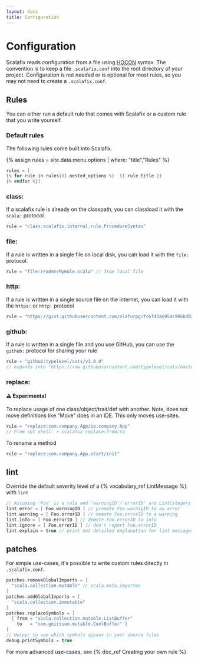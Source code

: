 ```yaml
---
layout: docs
title: Configuration
---
```


# Configuration

Scalafix reads configuration from a file using
[HOCON](https://github.com/typesafehub/config) syntax.
The convention is to keep a file `.scalafix.conf` into the root directory of your project.
Configuration is not needed or is optional for most rules, so you may not need to create a `.scalafix.conf`.

## Rules
You can either run a default rule that comes with Scalafix or a custom rule that you write yourself.

### Default rules
The following rules come built into Scalafix.

{% assign rules = site.data.menu.options | where: "title","Rules" %}
```scala
rules = [
{% for rule in rules[0].nested_options %}  {{ rule.title }}
{% endfor %}]
```

### class:
If a scalafix rule is already on the classpath, you can classload it with the `scala:` protocol.

```scala
rule = "class:scalafix.internal.rule.ProcedureSyntax"
```

### file:
If a rule is written in a single file on local disk, you can load it with the `file:` protocol.

```scala
rule = "file:readme/MyRule.scala" // from local file
```

### http:
If a rule is written in a single source file on the internet, you can load it with the `https:`
or `http:` protocol

```scala
rule = "https://gist.githubusercontent.com/olafurpg/fc6f43a695ac996bd02000f45ed02e63/raw/f5fe47495c9b6e3ce0960b766ffa75be6d6768b2/DummyRule.scala"
```

### github:
If a rule is written in a single file and you use GitHub, you can use the `github:` protocol for
sharing your rule

```scala
rule = "github:typelevel/cats/v1.0.0"
// expands into "https://raw.githubusercontent.com/typelevel/cats/master/scalafix/rules/src/main/scala/fix/Cats_v1_0_0.scala"
```

### replace:

#### ️⚠️ Experimental

To replace usage of one class/object/trait/def with another.
Note, does not move definitions like "Move" does in an IDE. This
only moves use-sites.

```scala
rule = "replace:com.company.App/io.company.App"
// From sbt shell: > scalafix replace:from/to
```

To rename a method

```scala
rule = "replace:com.company.App.start/init"
```

## lint
Override the default severity level of a {% vocabulary_ref LintMessage %} with `lint`

```scala
// Assuming 'Foo' is a rule and 'warningID'/'errorID' are LintCategory IDs.
lint.error = [ Foo.warningID ] // promote Foo.warnigID to an error
lint.warning = [ Foo.errorID ] // demote Foo.errorID to a warning
lint.info = [ Foo.errorID ] // demote Foo.errorID to info
lint.ignore = [ Foo.errorID ] // don't report Foo.errorID
lint.explain = true // print out detailed explanation for lint messages.
```

## patches
For simple use-cases, it's possible to write custom rules directly in `.scalafix.conf`.

```scala
patches.removeGlobalImports = [
  "scala.collection.mutable" // scala.meta.Importee
]
patches.addGlobalImports = [
  "scala.collection.immutable"
]
patches.replaceSymbols = [
  { from = "scala.collection.mutable.ListBuffer"
    to   = "com.geirsson.mutable.CoolBuffer" }
]
// Helper to see which symbols appear in your source files
debug.printSymbols = true
```

For more advanced use-cases, see {% doc_ref Creating your own rule %}.


